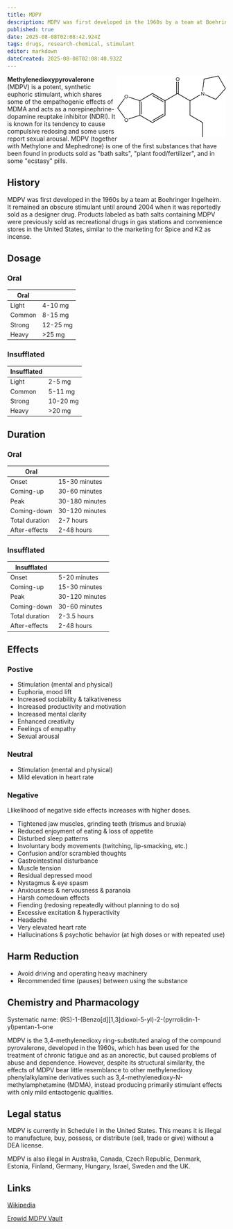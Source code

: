 ```yaml
---
title: MDPV
description: MDPV was first developed in the 1960s by a team at Boehringer Ingelheim. It remained an obscure stimulant until around 2004 when it was reportedly sold as a...
published: true
date: 2025-08-08T02:08:42.924Z
tags: drugs, research-chemical, stimulant
editor: markdown
dateCreated: 2025-08-08T02:08:40.932Z
---
```


<img src="mdpv.png" alt="MDPV" width="250" align="right">

**Methylenedioxypyrovalerone** (MDPV) is a potent, synthetic euphoric stimulant, which shares some of the empathogenic effects of MDMA and acts as a norepinephrine-dopamine reuptake inhibitor (NDRI). It is known for its tendency to cause compulsive redosing and some users report sexual arousal. MDPV (together with Methylone and Mephedrone) is one of the first substances that have been found in products sold as "bath salts", "plant food/fertilizer", and in some "ecstasy" pills.

## History

MDPV was first developed in the 1960s by a team at Boehringer Ingelheim. It remained an obscure stimulant until around 2004 when it was reportedly sold as a designer drug. Products labeled as bath salts containing MDPV were previously sold as recreational drugs in gas stations and convenience stores in the United States, similar to the marketing for Spice and K2 as incense.

## Dosage

### Oral

| Oral | |
|------|---|
| Light | 4-10 mg |
| Common | 8-15 mg |
| Strong | 12-25 mg |
| Heavy | >25 mg |

### Insufflated

| Insufflated | |
|-------------|---|
| Light | 2-5 mg |
| Common | 5-11 mg |
| Strong | 10-20 mg |
| Heavy | >20 mg |

## Duration

### Oral

| Oral | |
|------|---|
| Onset | 15-30 minutes |
| Coming-up | 30-60 minutes |
| Peak | 30-180 minutes |
| Coming-down | 30-120 minutes |
| Total duration | 2-7 hours |
| After-effects | 2-48 hours |

### Insufflated

| Insufflated | |
|-------------|---|
| Onset | 5-20 minutes |
| Coming-up | 15-30 minutes |
| Peak | 30-120 minutes |
| Coming-down | 30-60 minutes |
| Total duration | 2-3.5 hours |
| After-effects | 2-48 hours |

## Effects

### Postive

* Stimulation (mental and physical)
* Euphoria, mood lift
* Increased sociability & talkativeness
* Increased productivity and motivation
* Increased mental clarity
* Enhanced creativity
* Feelings of empathy
* Sexual arousal

### Neutral

* Stimulation (mental and physical)
* Mild elevation in heart rate

### Negative

Llikelihood of negative side effects increases with higher doses.

* Tightened jaw muscles, grinding teeth (trismus and bruxia)
* Reduced enjoyment of eating & loss of appetite
* Disturbed sleep patterns
* Involuntary body movements (twitching, lip-smacking, etc.)
* Confusion and/or scrambled thoughts
* Gastrointestinal disturbance
* Muscle tension
* Residual depressed mood
* Nystagmus & eye spasm
* Anxiousness & nervousness & paranoia
* Harsh comedown effects
* Fiending (redosing repeatedly without planning to do so)
* Excessive excitation & hyperactivity
* Headache
* Very elevated heart rate
* Hallucinations & psychotic behavior (at high doses or with repeated use)

## Harm Reduction

* Avoid driving and operating heavy machinery
* Recommended time (pauses) between using the substance

## Chemistry and Pharmacology

Systematic name: (RS)-1-(Benzo[d][1,3]dioxol-5-yl)-2-(pyrrolidin-1-yl)pentan-1-one

MDPV is the 3,4-methylenedioxy ring-substituted analog of the compound pyrovalerone, developed in the 1960s, which has been used for the treatment of chronic fatigue and as an anorectic, but caused problems of abuse and dependence. However, despite its structural similarity, the effects of MDPV bear little resemblance to other methylenedioxy phenylalkylamine derivatives such as 3,4-methylenedioxy-N-methylamphetamine (MDMA), instead producing primarily stimulant effects with only mild entactogenic qualities.

## Legal status

MDPV is currently in Schedule I in the United States. This means it is illegal to manufacture, buy, possess, or distribute (sell, trade or give) without a DEA license.

MDPV is also illegal in Australia, Canada, Czech Republic, Denmark, Estonia, Finland, Germany, Hungary, Israel, Sweden and the UK.

## Links

[Wikipedia](https://en.wikipedia.org/wiki/MDPV)

[Erowid MDPV Vault](http://www.erowid.org/chemicals/mdpv/mdpv.shtml)